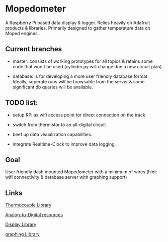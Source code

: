 # Mopedometer

A Raspberry Pi based data display & logger. Relies heavily on Adafruit products & libraries. Primarily designed to gather temperature data on Moped engines.

## Current branches

* master: consists of working prototypes for all topics & retains some code that won't be used (cylinder.py will change due a new circuit plan).

* database: is for developing a more user friendly database format. Ideally, seperate runs will be browsable from the server & some significant db queries will be available. 

## TODO list:

* setup RPi as wifi access point for direct connection on the track

* switch from thermistor to an all-digital circuit 

* beef up data visualization capabilities.

* integrate Realtime-Clock to improve data logging.

## Goal

User friendly dash mounted Mopedometer with a minimum of wires (hint: wifi connectivity & database server with graphing support)

## Links

[Thermocouple Library](https://learn.adafruit.com/max31855-thermocouple-python-library)

[Analog-to-Digital resources](https://gist.github.com/ladyada/3151375)

[Display Library](https://learn.adafruit.com/rgb-lcd-shield)

[graphing Library](http://matplotlib.org/)